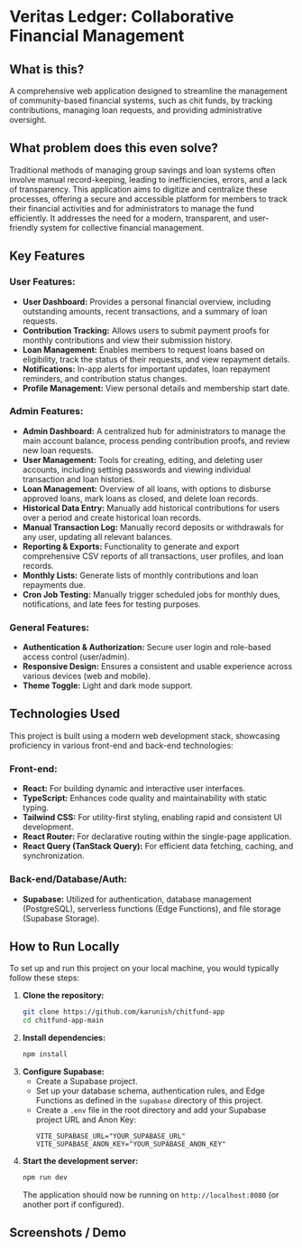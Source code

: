 # Veritas Ledger: Collaborative Financial Management

## What is this?

A comprehensive web application designed to streamline the management of community-based financial systems, such as chit funds, by tracking contributions, managing loan requests, and providing administrative oversight.

## What problem does this even solve?

Traditional methods of managing group savings and loan systems often involve manual record-keeping, leading to inefficiencies, errors, and a lack of transparency. This application aims to digitize and centralize these processes, offering a secure and accessible platform for members to track their financial activities and for administrators to manage the fund efficiently. It addresses the need for a modern, transparent, and user-friendly system for collective financial management.

## Key Features

### User Features:

*   **User Dashboard:** Provides a personal financial overview, including outstanding amounts, recent transactions, and a summary of loan requests.
*   **Contribution Tracking:** Allows users to submit payment proofs for monthly contributions and view their submission history.
*   **Loan Management:** Enables members to request loans based on eligibility, track the status of their requests, and view repayment details.
*   **Notifications:** In-app alerts for important updates, loan repayment reminders, and contribution status changes.
*   **Profile Management:** View personal details and membership start date.

### Admin Features:

*   **Admin Dashboard:** A centralized hub for administrators to manage the main account balance, process pending contribution proofs, and review new loan requests.
*   **User Management:** Tools for creating, editing, and deleting user accounts, including setting passwords and viewing individual transaction and loan histories.
*   **Loan Management:** Overview of all loans, with options to disburse approved loans, mark loans as closed, and delete loan records.
*   **Historical Data Entry:** Manually add historical contributions for users over a period and create historical loan records.
*   **Manual Transaction Log:** Manually record deposits or withdrawals for any user, updating all relevant balances.
*   **Reporting & Exports:** Functionality to generate and export comprehensive CSV reports of all transactions, user profiles, and loan records.
*   **Monthly Lists:** Generate lists of monthly contributions and loan repayments due.
*   **Cron Job Testing:** Manually trigger scheduled jobs for monthly dues, notifications, and late fees for testing purposes.

### General Features:

*   **Authentication & Authorization:** Secure user login and role-based access control (user/admin).
*   **Responsive Design:** Ensures a consistent and usable experience across various devices (web and mobile).
*   **Theme Toggle:** Light and dark mode support.

## Technologies Used

This project is built using a modern web development stack, showcasing proficiency in various front-end and back-end technologies:

### Front-end:

*   **React:** For building dynamic and interactive user interfaces.
*   **TypeScript:** Enhances code quality and maintainability with static typing.
*   **Tailwind CSS:** For utility-first styling, enabling rapid and consistent UI development.
*   **React Router:** For declarative routing within the single-page application.
*   **React Query (TanStack Query):** For efficient data fetching, caching, and synchronization.

### Back-end/Database/Auth:

*   **Supabase:** Utilized for authentication, database management (PostgreSQL), serverless functions (Edge Functions), and file storage (Supabase Storage).

## How to Run Locally

To set up and run this project on your local machine, you would typically follow these steps:

1.  **Clone the repository:**
    ```bash
    git clone https://github.com/karunish/chitfund-app
    cd chitfund-app-main
    ```
2.  **Install dependencies:**
    ```bash
    npm install
    ```
3.  **Configure Supabase:**
    *   Create a Supabase project.
    *   Set up your database schema, authentication rules, and Edge Functions as defined in the `supabase` directory of this project.
    *   Create a `.env` file in the root directory and add your Supabase project URL and Anon Key:
        ```
        VITE_SUPABASE_URL="YOUR_SUPABASE_URL"
        VITE_SUPABASE_ANON_KEY="YOUR_SUPABASE_ANON_KEY"
        ```
4.  **Start the development server:**
    ```bash
    npm run dev
    ```
    The application should now be running on `http://localhost:8080` (or another port if configured).

## Screenshots / Demo
